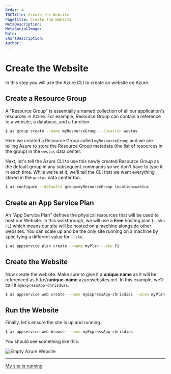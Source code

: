 ```yaml
---
Order: 4
TOCTitle: Create the Website
PageTitle: Create the Website
MetaDescription:
MetaSocialImage:
Date:
ShortDescription:
Author:
---
```


# Create the Website

In this step you will use the Azure CLI to create an website on Azure.

## Create a Resource Group

A "Resource Group" is essentially a named collection of all our application's resources in Azure. For example, Resource Group can contain a reference to a website, a database, and a function.

```bash
$ az group create --name myResourceGroup --location westus
```

Here we created a Resource Group called `myResourceGroup` and we are telling Azure to store the Resource Group metadata (the list of resources in the group) in the `westus` data center.

Next, let's tell the Azure CLI to use this newly created Resource Group as the default group in any subsequent commands so we don't have to type it in each time. While we're at it, we'll tell the CLI that we want everything stored in the `westus` data center too.

```bash
$ az configure --defaults group=myResourceGroup location=westus
```

## Create an App Service Plan

An "App Service Plan" defines the physical resources that will be used to host our Website. In this walkthrough, we will use a **Free** hosting plan (`--sku F1`) which means our site will be hosted on a machine alongside other websites. You can scale up and be the only site running on a machine by specifying a different value for `--sku`.

```bash
$ az appservice plan create --name myPlan --sku F1
```

## Create the Website

Now create the website. Make sure to give it a **unique name** as it will be referenced as http://**unique-name**.azurewebsites.net. In this example, we'll call it `myExpressApp-chrisdias`.

```bash
$ az appservice web create --name myExpressApp-chrisdias --plan myPlan
```

## Run the Website

Finally, let's ensure the site is up and running.

```bash
$ az appservice web browse --name myExpressApp-chrisdias
```

You should see something like this:

![Empty Azure Website](nodejs-deployment_emptyazuresite.png)

----

<a class="tutorial-next-btn" href="/tutorials/nodejs-deployment/deploy-website">My site is running</a>